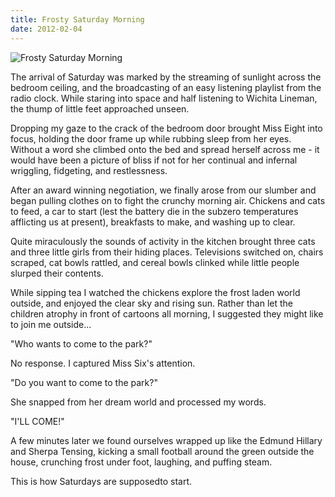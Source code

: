 ```yaml
---
title: Frosty Saturday Morning
date: 2012-02-04
---
```


![Frosty Saturday Morning](https://source.unsplash.com/-m88z7ily-w/1600x900)

The arrival of Saturday was marked by the streaming of sunlight across the bedroom ceiling, and the broadcasting of an easy listening playlist from the radio clock. While staring into space and half listening to Wichita Lineman, the thump of little feet approached unseen.

Dropping my gaze to the crack of the bedroom door brought Miss Eight into focus, holding the door frame up while rubbing sleep from her eyes. Without a word she climbed onto the bed and spread herself across me - it would have been a picture of bliss if not for her continual and infernal wriggling, fidgeting, and restlessness.

After an award winning negotiation, we finally arose from our slumber and began pulling clothes on to fight the crunchy morning air. Chickens and cats to feed, a car to start (lest the battery die in the subzero temperatures afflicting us at present), breakfasts to make, and washing up to clear.

Quite miraculously the sounds of activity in the kitchen brought three cats and three little girls from their hiding places. Televisions switched on, chairs scraped, cat bowls rattled, and cereal bowls clinked while little people slurped their contents.

While sipping tea I watched the chickens explore the frost laden world outside, and enjoyed the clear sky and rising sun. Rather than let the children atrophy in front of cartoons all morning, I suggested they might like to join me outside...

"Who wants to come to the park?"

No response. I captured Miss Six's attention.

"Do you want to come to the park?"

She snapped from her dream world and processed my words.

"I'LL COME!"

A few minutes later we found ourselves wrapped up like the Edmund Hillary and Sherpa Tensing, kicking a small football around the green outside the house, crunching frost under foot, laughing, and puffing steam.

This is how Saturdays are supposedto start.